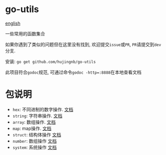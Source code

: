 # go-utils

[english](./README.en.md)

一些常用的函数集合

如果你遇到了类似的问题但在这里没有找到, 欢迎提交`issue`或`PR`, `PR`请提交到`dev`分支.

安装: `go get github.com/hujingnb/go-utils`

此项目符合`godoc`规范, 可通过命令`godoc -http=:8888`在本地查看文档

# 包说明

* `hex`: 不同进制的数字操作. [文档](./hex/README.md)
* `string`: 字符串操作. [文档](./string/README.md)
* `array`: 数组操作. [文档](./array/README.md)
* `map`: map操作. [文档](./map/README.md)
* `struct`: 结构体操作 [文档](./struct/README.md)
* `number`: 数组操作 [文档](./number/README.md)
* `system`: 系统操作 [文档](./system/README.md)